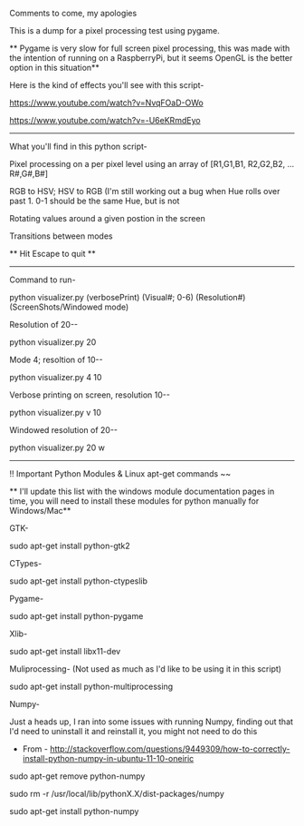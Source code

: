 Comments to come, my apologies

This is a dump for a pixel processing test using pygame.

** Pygame is very slow for full screen pixel processing, this was made with the intention of running on a RaspberryPi, but it seems OpenGL is the better option in this situation**


Here is the kind of effects you'll see with this script-

https://www.youtube.com/watch?v=NvqFOaD-OWo

https://www.youtube.com/watch?v=-U6eKRmdEyo

-----------------

What you'll find in this python script-

Pixel processing on a per pixel level using an array of [R1,G1,B1, R2,G2,B2, ... R#,G#,B#]

RGB to HSV;  HSV to RGB (I'm still working out a bug when Hue rolls over past 1.  0-1 should be the same Hue, but is not

Rotating values around a given postion in the screen

Transitions between modes

** Hit Escape to quit **

-----------------

Command to run- 

python visualizer.py (verbosePrint) (Visual#; 0-6) (Resolution#) (ScreenShots/Windowed mode)

Resolution of 20--

python visualizer.py 20

Mode 4; resoltion of 10--

python visualizer.py 4 10

Verbose printing on screen, resolution 10--

python visualizer.py v 10

Windowed resolution of 20--

python visualizer.py 20 w

-----------------

!! Important Python Modules & Linux apt-get commands ~~

** I'll update this list with the windows module documentation pages in time, you will need to install these modules for python manually for Windows/Mac**

GTK-

sudo apt-get install python-gtk2


CTypes-

sudo apt-get install python-ctypeslib



Pygame-

sudo apt-get install python-pygame


Xlib-

sudo apt-get install libx11-dev



Muliprocessing- (Not used as much as I'd like to be using it in this script)

sudo apt-get install python-multiprocessing



Numpy-

Just a heads up, I ran into some issues with running Numpy, finding out that I'd need to uninstall it and reinstall it, you 
might not need to do this

- From - http://stackoverflow.com/questions/9449309/how-to-correctly-install-python-numpy-in-ubuntu-11-10-oneiric

sudo apt-get remove python-numpy

sudo rm -r /usr/local/lib/pythonX.X/dist-packages/numpy

sudo apt-get install python-numpy
